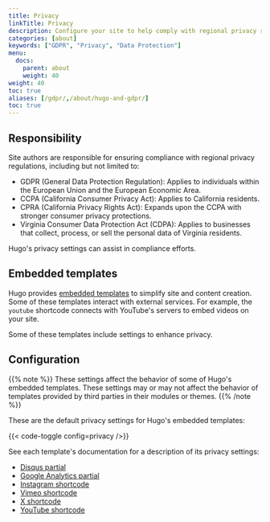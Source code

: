 ```yaml
---
title: Privacy
linkTitle: Privacy
description: Configure your site to help comply with regional privacy regulations.
categories: [about]
keywords: ["GDPR", "Privacy", "Data Protection"]
menu:
  docs:
    parent: about
    weight: 40
weight: 40
toc: true
aliases: [/gdpr/,/about/hugo-and-gdpr/]
toc: true
---
```


## Responsibility

Site authors are responsible for ensuring compliance with regional privacy regulations, including but not limited to:

- GDPR (General Data Protection Regulation): Applies to individuals within the European Union and the European Economic Area.
- CCPA (California Consumer Privacy Act): Applies to California residents.
- CPRA (California Privacy Rights Act): Expands upon the CCPA with stronger consumer privacy protections.
- Virginia Consumer Data Protection Act (CDPA): Applies to businesses that collect, process, or sell the personal data of Virginia residents.

Hugo's privacy settings can assist in compliance efforts.

## Embedded templates

Hugo provides [embedded templates](g) to simplify site and content creation. Some of these templates interact with external services. For example, the `youtube` shortcode connects with YouTube's servers to embed videos on your site.

Some of these templates include settings to enhance privacy.


## Configuration

{{% note %}}
These settings affect the behavior of some of Hugo's embedded templates. These settings may or may not affect the behavior of templates provided by third parties in their modules or themes.
{{% /note %}}

These are the default privacy settings for Hugo's embedded templates:

{{< code-toggle config=privacy />}}

See each template's documentation for a description of its privacy settings:

- [Disqus partial](/templates/embedded/#privacy-disqus)
- [Google Analytics partial](/templates/embedded/#privacy-google-analytics)
- [Instagram shortcode](/shortcodes/instagram/#privacy)
- [Vimeo shortcode](/shortcodes/vimeo/#privacy)
- [X shortcode](/shortcodes/x/#privacy)
- [YouTube shortcode](/shortcodes/youtube/#privacy)
